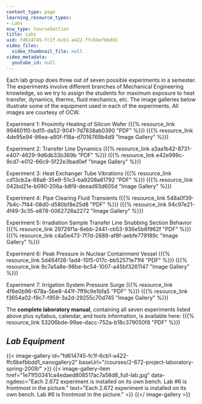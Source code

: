```yaml
---
content_type: page
learning_resource_types:
- Labs
ocw_type: CourseSection
title: Labs
uid: fd614745-fc1f-6cb1-a422-ffc6befbbdd1
video_files:
  video_thumbnail_file: null
video_metadata:
  youtube_id: null
---
```


Each lab group does three out of seven possible experiments in a semester. The experiments involve different branches of Mechanical Engineering knowledge, so we try to assign the students for maximum exposure to heat transfer, dynamics, thermo, fluid mechanics, etc. The image galleries below illustrate some of the equipment used in each of the experiments. All images are courtesy of OCW.

Experiment 1: Proximity Heating of Silicon Wafer ({{% resource_link 994601f0-bd15-da52-9041-7d7838ab0390 "PDF" %}}) ({{% resource_link 4de95e94-86ea-a80f-f18a-d7016769b4d9 "Image Gallery" %}})

Experiment 2: Transfer Line Dynamics ({{% resource_link a3aa1b42-8731-e407-4629-9d6db33b369b "PDF" %}}) ({{% resource_link e42e999c-9cd7-e012-66c9-5f22e3bad0ef "Image Gallery" %}})

Experiment 3: Heat Exchanger Tube Vibrations ({{% resource_link cd13cb2a-88a8-35e9-51c3-ba9208a61792 "PDF" %}}) ({{% resource_link 042bd21e-b090-206a-b8f9-deead93d605d "Image Gallery" %}})

Experiment 4: Pipe Clearing Fluid Transients ({{% resource_link 548a0f39-7b4c-7f44-08d0-d580bf8e25d8 "PDF" %}}) ({{% resource_link 94c97e21-4f49-3c35-e878-0062726a2272 "Image Gallery" %}})

Experiment 5: Irradiation Sample Transfer Line Snubbing Section Behavior ({{% resource_link 29726f1a-6ebb-2441-cb53-936e5b6f962f "PDF" %}}) ({{% resource_link c4a5e473-7f7d-2689-af8f-aebfe779189c "Image Gallery" %}})

Experiment 6: Peak Pressure in Nuclear Containment Vessel ({{% resource_link 5d464f26-1ad4-15f5-017c-bb52571e71f4 "PDF" %}}) ({{% resource_link 9c7a5a8e-96be-bc54-1007-a45bf3261147 "Image Gallery" %}})

Experiment 7: Irrigation System Pressure Surge ({{% resource_link 4f6e0b96-678a-5be8-441f-7ff9c9e1bfa5 "PDF" %}}) ({{% resource_link f3654a02-f9c7-f959-3a2d-29255c70d745 "Image Gallery" %}})

The **complete laboratory manual**, containing all seven experiments listed above plus syllabus, calendar, and tools information, is available here: ({{% resource_link 53206bde-99ae-dacc-752a-b18c379050f8 "PDF" %}})

_Lab Equipment_
---------------
{{< image-gallery id="fd614745-fc1f-6cb1-a422-ffc6befbbdd1_nanogallery2" baseUrl="/courses/2-672-project-laboratory-spring-2009/" >}}
{{< image-gallery-item href="1e71f50341ca4edaed808517ac7a58d8_full-lab.jpg" data-ngdesc="Each 2.672 experiment is installed on its own bench. Lab #6 is frontmost in the picture." text="Each 2.672 experiment is installed on its own bench. Lab #6 is frontmost in the picture." >}}
{{</ image-gallery >}}